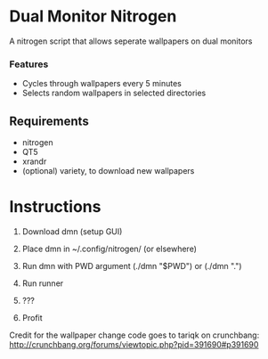 # Dual Monitor Nitrogen
A nitrogen script that allows seperate wallpapers on dual monitors

### Features
- Cycles through wallpapers every 5 minutes
- Selects random wallpapers in selected directories

## Requirements
- nitrogen
- QT5
- xrandr
- (optional) variety, to download new wallpapers

# Instructions
1) Download dmn (setup GUI)

2) Place dmn in ~/.config/nitrogen/ (or elsewhere)

3) Run dmn with PWD argument (./dmn "$PWD") or (./dmn ".")

4) Run runner

5) ???

6) Profit

Credit for the wallpaper change code goes to tariqk on crunchbang:
http://crunchbang.org/forums/viewtopic.php?pid=391690#p391690
